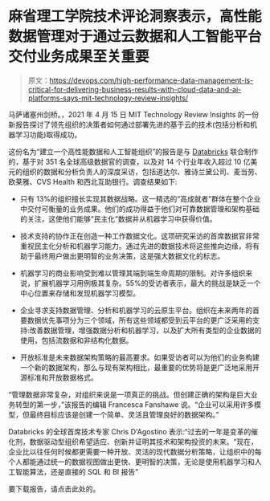 # 麻省理工学院技术评论洞察表示，高性能数据管理对于通过云数据和人工智能平台交付业务成果至关重要

> 原文：<https://devops.com/high-performance-data-management-is-critical-for-delivering-business-results-with-cloud-data-and-ai-platforms-says-mit-technology-review-insights/>

马萨诸塞州剑桥。，2021 年 4 月 15 日 MIT Technology Review Insights 的一份新报告探讨了领先组织的决策者如何通过部署先进的基于云的技术(包括分析和机器学习功能)取得成功。

这份名为“建立一个高性能数据和人工智能组织”的报告是与 [Databricks](https://databricks.com/) 联合制作的，基于对 351 名全球高级数据官的调查，以及对 14 个行业年收入超过 10 亿美元的组织的数据和分析负责人的深度采访，包括道达尔、雅诗兰黛公司、麦当劳、欧莱雅、CVS Health 和西北互助银行。调查结果如下:

*   只有 13%的组织擅长实现其数据战略。这一精选的“高成就者”群体在整个企业中交付可衡量的业务成果。他们的成功得益于他们对可靠数据管理和架构基础的关注，这使他们能够“民主化”数据并从机器学习中获得价值。

*   技术支持的协作正在创造一种工作数据文化。这项研究采访的首席数据官非常重视民主化分析和机器学习能力。通过先进的数据技术将这些推向边缘，将有助于最终用户做出更明智的业务决策，这是强大数据文化的标志。

*   机器学习的商业影响受到难以管理其端到端生命周期的限制。对许多组织来说，扩展机器学习用例极其复杂。55%的受访者表示，最大的挑战是缺乏一个中心位置来存储和发现机器学习模型。

*   企业寻求支持数据管理、分析和机器学习的云原生平台。组织在未来两年的首要数据优先事项分为三个领域，所有这些领域都受到云平台的更广泛采用的支持:改善数据管理，增强数据分析和机器学习，以及扩大所有类型的企业数据的使用，包括流数据和非结构化数据。

*   开放标准是未来数据架构策略的最高要求。如果受访者可以为他们的业务构建一个新的数据架构，那么与现有架构相比，最重要的优势将是更广泛地采用开源标准和开放数据格式。

“管理数据非常复杂，对组织来说是一项真正的挑战。但创建正确的架构是巨大业务转型的第一步，”该报告的编辑 Francesca Fanshawe 说。“企业可以采用许多模型，但最终目标应该是创建一个简单、灵活且管理良好的数据架构。”

Databricks 的全球首席技术专家 Chris D'Agostino 表示:“过去的一年是变革的催化剂，数据驱动型组织希望适应、创新并证明其技术和架构投资的未来。“现在，企业比以往任何时候都更需要一种开放、灵活的现代数据分析策略，让组织中的每个人都能通过统一的数据视图做出更快、更明智的决策，无论是使用机器学习和人工智能算法，还是直接的 SQL 和 BI 报告”

要下载报告，请点击此处的。